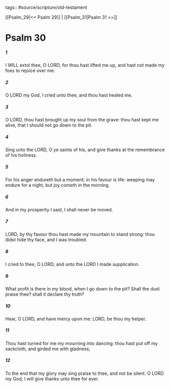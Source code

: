 tags:: #source/scripture/old-testament

[[Psalm_29|<< Psalm 29]] | [[Psalm_31|Psalm 31 >>]]

# Psalm 30

##### 1

I WILL extol thee, O LORD; for thou hast lifted me up, and hast not made my foes to rejoice over me.

##### 2

O LORD my God, I cried unto thee, and thou hast healed me.

##### 3

O LORD, thou hast brought up my soul from the grave: thou hast kept me alive, that I should not go down to the pit.

##### 4

Sing unto the LORD, O ye saints of his, and give thanks at the remembrance of his holiness.

##### 5

For his anger endureth but a moment; in his favour is life: weeping may endure for a night, but joy cometh in the morning.

##### 6

And in my prosperity I said, I shall never be moved.

##### 7

LORD, by thy favour thou hast made my mountain to stand strong: thou didst hide thy face, and I was troubled.

##### 8

I cried to thee, O LORD; and unto the LORD I made supplication.

##### 9

What profit is there in my blood, when I go down to the pit? Shall the dust praise thee? shall it declare thy truth?

##### 10

Hear, O LORD, and have mercy upon me: LORD, be thou my helper.

##### 11

Thou hast turned for me my mourning into dancing: thou hast put off my sackcloth, and girded me with gladness;

##### 12

To the end that my glory may sing praise to thee, and not be silent. O LORD my God, I will give thanks unto thee for ever.
